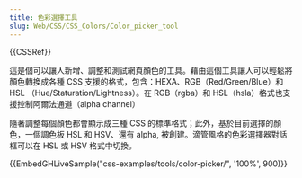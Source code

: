 ```yaml
---
title: 色彩選擇工具
slug: Web/CSS/CSS_Colors/Color_picker_tool
---
```


{{CSSRef}}

這是個可以讓人新增、調整和測試網頁顏色的工具。藉由這個工具讓人可以輕鬆將顏色轉換成各種 CSS 支援的格式，包含：HEXA、RGB（Red/Green/Blue）和 HSL （Hue/Staturation/Lightness）。在 RGB（rgba）和 HSL（hsla）格式也支援控制阿爾法通道（alpha channel）

隨著調整每個顏色都會顯示成三種 CSS 的標準格式；此外，基於目前選擇的顏色，一個調色板 HSL 和 HSV、還有 alpha, 被創建。滴管風格的色彩選擇器對話框可以在 HSL 或 HSV 格式中切換。

{{EmbedGHLiveSample("css-examples/tools/color-picker/", '100%', 900)}}
